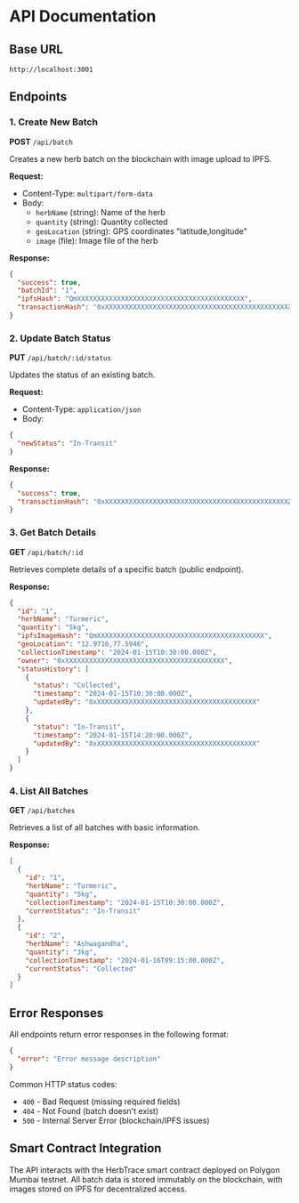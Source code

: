 # API Documentation

## Base URL
```
http://localhost:3001
```

## Endpoints

### 1. Create New Batch
**POST** `/api/batch`

Creates a new herb batch on the blockchain with image upload to IPFS.

**Request:**
- Content-Type: `multipart/form-data`
- Body:
  - `herbName` (string): Name of the herb
  - `quantity` (string): Quantity collected
  - `geoLocation` (string): GPS coordinates "latitude,longitude"
  - `image` (file): Image file of the herb

**Response:**
```json
{
  "success": true,
  "batchId": "1",
  "ipfsHash": "QmXXXXXXXXXXXXXXXXXXXXXXXXXXXXXXXXXXXXXXXXXX",
  "transactionHash": "0xXXXXXXXXXXXXXXXXXXXXXXXXXXXXXXXXXXXXXXXXXXXXXXXXXXXXXXXXXXXXXXXX"
}
```

### 2. Update Batch Status
**PUT** `/api/batch/:id/status`

Updates the status of an existing batch.

**Request:**
- Content-Type: `application/json`
- Body:
```json
{
  "newStatus": "In-Transit"
}
```

**Response:**
```json
{
  "success": true,
  "transactionHash": "0xXXXXXXXXXXXXXXXXXXXXXXXXXXXXXXXXXXXXXXXXXXXXXXXXXXXXXXXXXXXXXXXX"
}
```

### 3. Get Batch Details
**GET** `/api/batch/:id`

Retrieves complete details of a specific batch (public endpoint).

**Response:**
```json
{
  "id": "1",
  "herbName": "Turmeric",
  "quantity": "5kg",
  "ipfsImageHash": "QmXXXXXXXXXXXXXXXXXXXXXXXXXXXXXXXXXXXXXXXXXX",
  "geoLocation": "12.9716,77.5946",
  "collectionTimestamp": "2024-01-15T10:30:00.000Z",
  "owner": "0xXXXXXXXXXXXXXXXXXXXXXXXXXXXXXXXXXXXXXXXX",
  "statusHistory": [
    {
      "status": "Collected",
      "timestamp": "2024-01-15T10:30:00.000Z",
      "updatedBy": "0xXXXXXXXXXXXXXXXXXXXXXXXXXXXXXXXXXXXXXXXX"
    },
    {
      "status": "In-Transit",
      "timestamp": "2024-01-15T14:20:00.000Z",
      "updatedBy": "0xXXXXXXXXXXXXXXXXXXXXXXXXXXXXXXXXXXXXXXXX"
    }
  ]
}
```

### 4. List All Batches
**GET** `/api/batches`

Retrieves a list of all batches with basic information.

**Response:**
```json
[
  {
    "id": "1",
    "herbName": "Turmeric",
    "quantity": "5kg",
    "collectionTimestamp": "2024-01-15T10:30:00.000Z",
    "currentStatus": "In-Transit"
  },
  {
    "id": "2",
    "herbName": "Ashwagandha",
    "quantity": "3kg",
    "collectionTimestamp": "2024-01-16T09:15:00.000Z",
    "currentStatus": "Collected"
  }
]
```

## Error Responses

All endpoints return error responses in the following format:

```json
{
  "error": "Error message description"
}
```

Common HTTP status codes:
- `400` - Bad Request (missing required fields)
- `404` - Not Found (batch doesn't exist)
- `500` - Internal Server Error (blockchain/IPFS issues)

## Smart Contract Integration

The API interacts with the HerbTrace smart contract deployed on Polygon Mumbai testnet. All batch data is stored immutably on the blockchain, with images stored on IPFS for decentralized access.